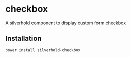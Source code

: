 # checkbox
A silverhold component to display custom form checkbox

## Installation

```sh
bower install silverhold-checkbox
```
